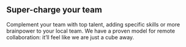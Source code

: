 
## Super-charge your team


Complement your team with top talent, adding specific skills or more brainpower to your local team. We have a proven model for remote collaboration: it’ll feel like we are just a cube away.